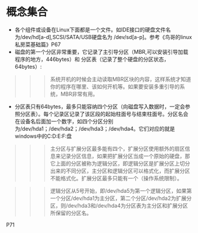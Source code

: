 # 概念集合
- 各个组件或设备在Linux下面都是一个文件。如IDE接口的硬盘文件名为/dev/hd[a-d],SCSI/SATA/USB硬盘名为 /dev/sd[a-p]。参考《鸟哥的linux私房菜基础篇》P67
- 磁盘的第一个分区非常重要，它记录了主引导分区（MBR,可以安装引导加载程序的地方，446bytes）和 分区表（记录了整个硬盘的分区状态，64bytes）:

>>> 系统开机的时候会主动读取MBR区块的内容，这样系统才知道你的程序在哪里、该如何开机等。如果要安装多重引导的系统，MBR非常有用。

- 分区表只有64bytes，最多只能容纳四个分区（向磁盘写入数据时，一定会参照分区表）。每个记录区记录了该区段的起始柱面号与结束柱面号。分区名会在设备名后面加一个数字，如四个分区分别为/dev/hda1；/dev/hda2；/dev/hda3；/dev/hda4。它们对应的就是windows中的C:D:E:F:盘

>>> 主分区与扩展分区最多能有四个，扩展分区使用额外的扇区信息来记录分区信息，如果把扩展分区当成一个原始的硬盘，那它上面的分区被称为逻辑分区，即逻辑分区是扩展分区上切分出来的不同分区，主分区和逻辑分区可以格式化，而扩展分区不能格式化。扩展分区最多只能有一个（操作系统限制）。

>>> 逻辑分区从5号开始，即/dev/hda5为第一个逻辑分区，如果第一个分区/dev/hda1为主分区，第二个分区/dev/hda2为扩展分区，则/dev/hda3和/dev/hda4为分区表为主分区和扩展分区所保留的分区名。


P71

